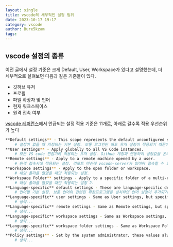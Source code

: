 ```yaml
---
layout: single
title: vscode의 세부적인 설정 범위 
date: 2023-10-17 19:17
category: vscode
author: Bure5kzam
tags:
---
```


## vscode 설정의 종류

이전 글에서 설정 기준은 크게 Default, User, Workspace가 있다고 설명했는데, 더 세부적으로 살펴보면 다음과 같은 기준들이 있다.

- 깃허브 유저
- 프로필
- 파일 확장자 및 언어
- 현재 워크스페이스
- 원격 접속 여부

[vscode 레퍼런스](https://code.visualstudio.com/docs/getstarted/settings#_language-specific-editor-settings)에서 언급되는 설정 적용 기준은 11개로, 아래로 갈수록 적용 우선순위가 높다

```bash
**Default settings** - This scope represents the default unconfigured setting values.
    # 설정이 없을 때 지정되는 기본 설정. 보통 로그인만 해도 유저 설정이 적용되기 때문에 오프라인 환경에서나 적용된다.
**User settings** - Apply globally to all VS Code instances.
    # 모든 VS code 편집기에 적용되는 유저 설정. Github 계정과 연동하여 설정값을 온라인에서 가져 올수도 있다.
**Remote settings** - Apply to a remote machine opened by a user.
    # 원격 접속시에 적용되는 설정. 리모트 머신에 vscode-server가 있어야 접속할 수 있다.
**Workspace settings** - Apply to the open folder or workspace.
    # 해당 폴더를 열었을 때만 적용되는 설정.
**Workspace Folder** settings - Apply to a specific folder of a multi-root workspace.
    # 해당 폴더를 열었을 때만 적용되는 설정 2.
**Language-specific** default settings - These are language-specific default values that can be contributed by extensions.
    # 언어별 기본 설정. 보통 언어와 관련된 확장프로그램을 설치하면 언어 설정이 추가되기 때문에 잘 사용되지 않는다.
**Language-specific** user settings - Same as User settings, but specific to a language.
    # 생략...
**Language-specific** remote settings - Same as Remote settings, but specific to a language.
    # 생략...
**Language-specific** workspace settings - Same as Workspace settings, but specific to a language.
    # 생략...
**Language-specific** workspace folder settings - Same as Workspace Folder settings, but specific to a language.
    # 생략...
**Policy settings** - Set by the system administrator, these values always override other setting values.
    # 생략...
```
